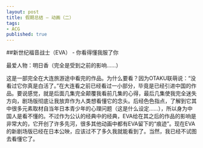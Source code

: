 ```yaml
---
layout: post
title: 假期总结 – 动画（二）
tags:
- ACG
published: true
---
```


##新世纪福音战士（EVA） - 你看得懂我服了你

最爱人物：明日香（完全是受到之前的影响……）

这是一部完全在大连旅游途中看完的作品。为什么要看？因为OTAKU联萌说：“没看过它你真是白活了。”在大连看之前已经看过一小部分，毕竟是已经引进中国的作品。要说感觉，就是后面几集完全颠覆我看前几集的心得，最后几集使我完全迷失方向，剧场版彻底让我放弃作为人类想看懂它的念头。后经色色指点，了解到它其中很多元素取材自当年日本青少年的心理问题（这是什么设定……），所以身为中国人是看不懂的。不过作为公认的经典中的经典，EVA给在其之后的作品的影响是非常大的，它开创了许多先河，很多其他动画中都有EVA留下的“痕迹”。现在EVA的新剧场版已经在日本公映，应该过不了多久我就能看到了。当然，我已经不试图去看懂它了。
